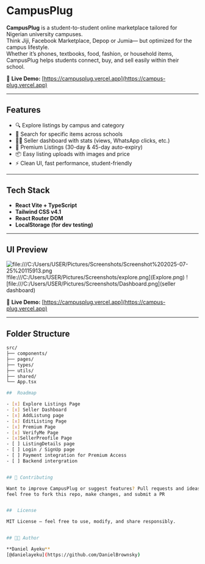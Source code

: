 #  CampusPlug

**CampusPlug** is a student-to-student online marketplace tailored for Nigerian university campuses.  
Think Jiji, Facebook Marketplace, Depop or Jumia— but optimized for the campus lifestyle.  
Whether it’s phones, textbooks, food, fashion, or household items, CampusPlug helps students connect, buy, and sell easily within their school.

🔗 **Live Demo:** [https://campusplug.vercel.app](https://campus-plug.vercel.app)

---

##  Features

- 🔍 Explore listings by campus and category
- 🎯 Search for specific items across schools
- 🧑‍💼 Seller dashboard with stats (views, WhatsApp clicks, etc.)
- 💎 Premium Listings (30-day & 45-day auto-expiry)
- 📦 Easy listing uploads with images and price
- ⚡ Clean UI, fast performance, student-friendly

---

##  Tech Stack

- **React Vite + TypeScript**
- **Tailwind CSS v4.1**
- **React Router DOM**
- **LocalStorage (for dev testing)**

---

##  UI Preview


![file:///C:/Users/USER/Pictures/Screenshots/Screenshot%202025-07-25%20115913.png](homepage.png)
!file:///C:/Users/USER/Pictures/Screenshots/explore.png](Explore.png)
![file:///C:/Users/USER/Pictures/Screenshots/Dashboard.png](seller dashboard)

🔗 **Live Demo:** [https://campusplug.vercel.app](https://campus-plug.vercel.app)

---

##  Folder Structure

```bash
src/
├── components/
├── pages/
├── types/
├── utils/
├── shared/
└── App.tsx

##  Roadmap

- [x] Explore Listings Page
- [x] Seller Dashboard
- [x] AddListung page
- [x] EditListing Page
- [x] Premium Page
- [x] VerifyMe Page
- [x]SellerPreofile Page
- [ ] ListingDetails page
- [ ] Login / SignUp page
- [ ] Payment integration for Premium Access
- [ ] Backend intergration


## 🤝 Contributing

Want to improve CampusPlug or suggest features? Pull requests and ideas are welcome!
feel free to fork this repo, make changes, and submit a PR


##  License

MIT License — feel free to use, modify, and share responsibly.


## 👨‍💻 Author

**Daniel Ayeku**  
[@danielayeku](https://github.com/DanielBrownsky)




